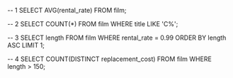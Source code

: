 -- 1
SELECT AVG(rental_rate)
FROM film;

-- 2
SELECT COUNT(*)
FROM film
WHERE title LIKE 'C%';

-- 3
SELECT length
FROM film
WHERE rental_rate = 0.99
ORDER BY length ASC
LIMIT 1;

-- 4
SELECT COUNT(DISTINCT replacement_cost)
FROM film
WHERE length > 150;
